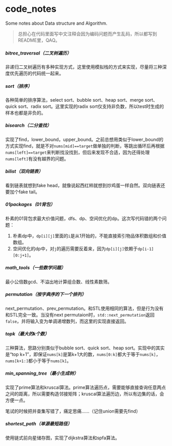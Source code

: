# code_notes
Some notes about Data structure and Algorithm.

> 总担心在代码里面写中文注释会因为编码问题而产生乱码，所以都写到README里，QAQ。

##### bitree_traversal（二叉树遍历）

非递归二叉树遍历有多种实现方式，这里使用模拟栈的方式来实现，尽量将三种深度优先遍历的代码统一起来。

##### sort（排序）

各种简单的排序算法，select sort、bubble sort、heap sort、merge sort、quick sort、radix sort。这里实现的radix sort仅支持非负数，所以test时生成的样本也都是非负的。

##### bisearch（二分查找）

实现了find，lower_bound，upper_bound。之前总想用类似于lower_bound的方式实现find，就是不对`nums[mid]==target`做单独的判断，等跳出循环后再根据`nums[left]==target`来判断找没找到，但后来发现不合适，因为还得处理`nums[left]`有没有越界的问题。

##### bilist（双向链表）

看到链表就想到fake head，就像说起西红柿就想到炒鸡蛋一样自然。双向链表还要加个fake tail。

##### 01packages（01背包）

朴素的01背包求最大价值问题，dfs、dp、空间优化的dp。这次写代码错的两个问题：

1. 朴素dp中，`dp[i][j]`里面的`i`是从1开始的，不能直接索引物品体积数组和价值数组。
2. 空间优化的dp中，对`j`的遍历需要反着来，因为`dp[i][j]`依赖于`dp[i-1][0:j+1]`。

##### math_tools（一些数学问题）

最小公倍数gcd、不溢出地计算组合数、线性素数筛。

##### permutation（按字典序的下一个排列）

next_permutation、prev_permutation。和STL使用相同的算法，但是行为没有和STL完全一致。当没有next permutaion时，`std::next_permutation`返回`false`，并将输入变为单调递增数列，而这里的实现直接返回。

##### topk（最大的k个数）

三种算法，思路分别类似于bubble sort、quick sort、heap sort。实现中的其实是“top k+1”，即保证`nums[k]`是第k+1大的数，`nums[0:k]`都大于等于`nums[k]`，`nums[k+1:]`都小于等于`nums[k]`。

##### min_spanning_tree（最小生成树）

实现了prime算法和kruscal算法。prime算法遍历点，需要能够直接查询任意两点之间的距离，所以需要构造邻接矩阵；kruscal算法遍历边，所以有边集的话，会方便一点。

笔试的时候把并查集写错了，痛定思痛......（记住union需要先find）

##### shortest_path（单源最短路径）

使用链式前向星储存图，实现了dijkstra算法和spfa算法。
